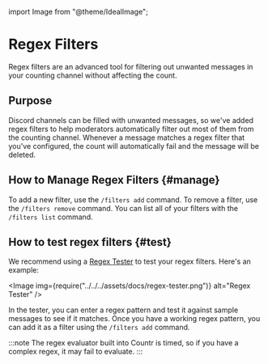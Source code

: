 import Image from "@theme/IdealImage";

# Regex Filters

Regex filters are an advanced tool for filtering out unwanted messages in your counting channel without affecting the count.


## Purpose

Discord channels can be filled with unwanted messages, so we've added regex filters to help moderators automatically filter out most of them from the counting channel. Whenever a message matches a regex filter that you've configured, the count will automatically fail and the message will be deleted.


## How to Manage Regex Filters {#manage}

To add a new filter, use the `/filters add` command. To remove a filter, use the `/filters remove` command. You can list all of your filters with the `/filters list` command.


## How to test regex filters {#test}

We recommend using a [Regex Tester](https://regexr.com/) to test your regex filters. Here's an example:

<Image img={require("../../../assets/docs/regex-tester.png")} alt="Regex Tester" />

In the tester, you can enter a regex pattern and test it against sample messages to see if it matches. Once you have a working regex pattern, you can add it as a filter using the `/filters add` command.

:::note
The regex evaluator built into Countr is timed, so if you have a complex regex, it may fail to evaluate.
:::
